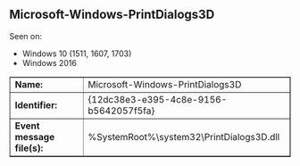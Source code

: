 ## Microsoft-Windows-PrintDialogs3D

Seen on:
* Windows 10 (1511, 1607, 1703)
* Windows 2016

<table border="1" class="docutils">
  <tbody>
    <tr>
      <td><b>Name:</b></td>
      <td>Microsoft-Windows-PrintDialogs3D</td>
    </tr>
    <tr>
      <td><b>Identifier:</b></td>
      <td>{12dc38e3-e395-4c8e-9156-b5642057f5fa}</td>
    </tr>
    <tr>
      <td><b>Event message file(s):</b></td>
      <td>%SystemRoot%\system32\PrintDialogs3D.dll</td>
    </tr>
  </tbody>
</table>

&nbsp;

